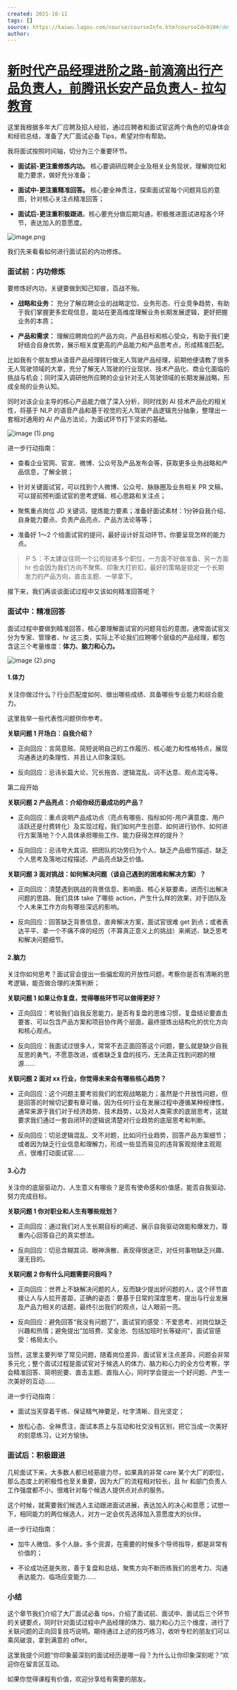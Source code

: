```yaml
---
created: 2021-10-11
tags: []
source: https://kaiwu.lagou.com/course/courseInfo.htm?courseId=910#/detail/pc?id=7488
author: 
---
```


# [新时代产品经理进阶之路-前滴滴出行产品负责人，前腾讯长安产品负责人- 拉勾教育](https://kaiwu.lagou.com/course/courseInfo.htm?courseId=910#/detail/pc?id=7488)


这里我根据多年大厂应聘及招人经验，通过应聘者和面试官这两个角色的切身体会和经验总结，准备了大厂面试必备 Tips，希望对你有帮助。

我将面试按照时间轴，切分为三个重要环节。

-   **面试前-更注重修炼内功。** 核心要调研应聘企业及相关业务现状，理解岗位和能力要求，做好充分准备；
    
-   **面试中-更注重精准回答。** 核心要全神贯注，探索面试官每个问题背后的意图，针对核心关注点精准回答；
    
-   **面试后-更注重积极跟进**。核心要充分做后期沟通，积极推进面试进程各个环节，表达加入的意愿度。
    

![image.png](https://s0.lgstatic.com/i/image6/M00/45/14/CioPOWDB6LGAEtjzAAAqeRc1abQ222.png)

我们先来看看如何进行面试前的内功修炼。

### 面试前：内功修炼

要修炼好内功，关键要做到知己知彼，百战不殆。

-   **战略和业务：** 充分了解应聘企业的战略定位、业务形态、行业竞争趋势，有助于我们掌握更多宏观信息，能站在更高维度理解业务长期发展逻辑，更好把握业务的本质；
    
-   **产品和需求：** 理解应聘岗位的产品方向，产品目标和核心受众，有助于我们更好结合自身优势，展示相关度更高的产品能力和产品思考点，形成精准匹配。
    

比如我有个朋友想从语音产品经理转行做无人驾驶产品经理，前期他便请教了很多无人驾驶领域的大拿，充分了解无人驾驶的行业现状、技术产品化、商业化面临的挑战与机会；同时深入调研他所应聘的企业针对无人驾驶领域的长期发展战略，形成全局的业务认知。

同时对该企业主导的核心产品能力做了深入分析，同时找到 AI 技术产品化的相关性，将基于 NLP 的语音产品和基于视觉的无人驾驶产品逻辑充分抽象，整理出一套相对通用的 AI 产品方法论，为面试环节打下坚实的基础。

![image (1).png](https://s0.lgstatic.com/i/image6/M00/45/0C/Cgp9HWDB6LmALcZmAAAzV3i_6gA862.png)

进一步行动指南：

-   查看企业官网、官宣、微博、公众号及产品发布会等，获取更多业务战略和产品信息，了解全貌；
    
-   针对关键面试官，可以找到个人微博、公众号、脉脉圈及业务相关 PR 文稿，可以提前预判面试官的思考逻辑、核心思路和关注点；
    
-   聚焦重点岗位 JD 关键词，提炼能力要素；准备好面试素材：1分钟自我介绍、自身能力要点、负责产品亮点、产品方法论等等；
    
-   准备好 1～2 个给面试官的提问，最好设计好互动环节，你要呈现怎样的能力点。
    

> ＰＳ：不太建议往同一个公司投递多个职位，一方面不好做准备、另一方面 hr 也会因为我们方向不聚焦、印象大打折扣，最好的策略是锁定一个长期发力的产品方向，直击主题、一举拿下。

接下来，我们再谈谈面试过程中又该如何精准回答呢？

### 面试中：精准回答

面试过程中要做到精准回答，核心要理解面试官的问题背后的意图，通常面试官又分为专家、管理者、hr 这三类，实际上不论我们应聘哪个层级的产品经理，都包含这三个考量维度：**体力、脑力和心力。**

![image (2).png](https://s0.lgstatic.com/i/image6/M00/45/14/CioPOWDB6MyAaV0jAAA2n4rLDcg237.png)

#### 1.体力

关注你做过什么？行业匹配度如何、做出哪些成绩、具备哪些专业能力和综合能力。

这里我举一些代表性问题供你参考。

**关联问题 1 开场白：自我介绍？**

-   正向回应：言简意赅、简短说明自己的工作履历、核心能力和性格特点，展现沟通表达的条理性、并且让人印象深刻。
    
-   反向回应：忌讳长篇大论、冗长拖沓、逻辑混乱、词不达意、观点混沌等。
    

第二段开始

**关联问题 2 产品亮点：介绍你经历最成功的产品？**

-   正向回应：重点说明产品成功点（亮点有哪些、指标如何-用户满意度、用户活跃还是付费转化）及实现过程，我们如何产生创意、如何进行协作、如何进行方案落地？个人具体承担哪些工作、能力获得怎样的提升？
    
-   反向回应：忌讳夸大其词、把团队的功劳归为个人、缺乏产品细节描述、缺乏个人思考及落地过程描述、产品亮点缺乏价值。
    

**关联问题 3 面对挑战：如何解决问题（谈自己遇到的困难和解决方案）？**

-   正向回应：清楚遇到挑战的背景信息、影响面、核心关联要素，进而引出解决问题的思路、我们具体 take 了哪些 action，产生什么样的效果，对于团队及个人未来工作方向有哪些深远的影响。
    
-   反向回应：回答缺乏背景信息，直奔解决方案，面试官很难 get 到点；或者表达平平、拿一个不痛不痒的经历（不算真正意义上的挑战）来阐述、缺乏思考和解决问题细节。
    

#### 2.脑力

关注你如何思考？面试官会提出一些偏宏观的开放性问题，考察你是否有清晰的思考逻辑，能否做合理的决策判断；

**关联问题 1 如果让你复盘，觉得哪些环节可以做得更好？**

-   正向回应：考验我们自我反思能力，是否有复盘的思维习惯，复盘结论要直击要害、可以包含产品方案和项目协作两个层面，最终提炼出结构化的优化方向和核心观点。
    
-   反向回应：我面试过很多人，常常不去正面回答这个问题，要么就是缺少自我反思的勇气，不愿意改进，或者缺乏复盘的技巧，无法真正找到问题的根源……
    

**关联问题 2 面对 xx 行业，你觉得未来会有哪些核心趋势？**

-   正向回应：这个问题主要考验我们的宏观战略能力；虽然是个开放性问题，但是回答的时候切记要有章可循，因为任何行业在发展过程中遵循某种规律性，通常来源于我们对于经济趋势、技术趋势，以及对人类需求的底层思考，这就要求我们通过一套自闭环的逻辑说清楚对行业趋势的底层思考和判断。
    
-   反向回应：切忌逻辑混乱、文不对题，比如问行业趋势，回答产品方案细节；或者因为缺乏行业信息和理解力，形成一些显而易见的违背客观规律主观观点，很难打动面试官……
    

#### 3.心力

关注你的底层驱动力、人生意义有哪些？是否有使命感和价值感，能否自我驱动、努力完成目标。

**关联问题 1 你对职业和人生有哪些规划？**

-   正向回应：通过我们对人生长期目标的阐述、展示自我驱动效能和爆发力，尊重内心回答自己的真实想法。
    
-   反向回应：切忌含糊其词、眼神涣散、表现得很迷茫，对任何事物缺乏兴趣、漫无目的。
    

**关联问题 2 你有什么问题需要问我吗？**

-   正向回应：世界上不缺解决问题的人，反而缺少提出好问题的人，这个环节直接让人与人拉开差距，正确的姿态：要基于日常的深度思考、提出与行业发展及产品力相关的话题，最终引出我们的观点，让人眼前一亮。
    
-   反向回应：避免回答“我没有问题了”，面试官的感受：不爱思考、对岗位缺乏兴趣和热情；避免提出“加班费、奖金池、包括加班时长等疑问”，面试官感受：格局太小。
    

当然，这里主要列举了常见问题，随着岗位差异、面试官关注点差异，问题会非常多元化；整个面试过程是面试官对于候选人的体力、脑力和心力的全方位考察，学会精准回答、简明扼要、直击主题、直指人心，同时学会提出一个好问题、产生一次美好的互动……

进一步行动指南：

-   面试当天穿着干练、保证精气神要足，吐字清晰、目光坚定；
    
-   放松心态、全神贯注，面试本质上与互动和社交没有区别，把它当成一次美好的刻意练习，让对方愉快。
    

### 面试后：积极跟进

几轮面试下来，大多数人都已经筋疲力尽，如果真的非常 care 某个大厂的职位，那么态度上的积极性也至关重要，因为大厂的流程相对较长，且 hr 和部门负责人工作强度都不小，很难针对每个候选人提供点对点的服务。

这个时候，就需要我们候选人主动跟进面试进展，表达加入的决心和意愿；试想一下，相同能力的两位候选人，对方一定会优先选择加入意愿度大的伙伴。

进一步行动指南：

-   加牛人微信、多个人脉，多个资源，在需要的时候多个导师指导，都是非常有价值的；
    
-   不论成功还是失败，善于复盘和总结，聚焦方向不断历练我们的思考力、沟通表达能力、临场应变能力……
    

### 小结

这个章节我们介绍了大厂面试必备 tips，介绍了面试前、面试中、面试后三个环节的关键要点，同时针对面试过程中产品经理的体力、脑力和心力三个维度，进行了关联问题的正向回复技巧说明。期待通过上述的技巧练习，收听专栏的朋友们可以乘风破浪，拿到满意的 offer。

这里我提个问题“你印象最深刻的面试经历是哪一段？为什么让你印象深刻呢？”欢迎你在留言区互动。

如果你觉得课程有价值，欢迎分享给有需要的朋友。
